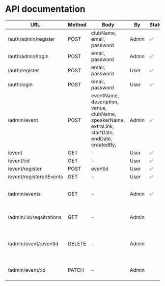 # API documentation

| URL | Method | Body | By | Status | Function  |
| --- | --- | --- | --- | --- | --- |
| /auth/admin/register | POST | clubName, email,  password | Admin | ✅ |  |
| /auth/admin/login | POST | email, password | Admin | ✅ |  |
| /auth/register | POST | email, password | User | ✅ |  |
| /auth/login | POST | email, password | User | ✅ |  |
| /admin/event | POST | eventName, description, venue, clubName, speakerName, extraLink, startDate, endDate, createdBy, | Admin | ✅ |  |
| /event | GET | - | User | ✅ |  |
| /event/:id | GET | - | User | ✅ |  |
| /event/register | POST | eventId | User | ✅ |  |
| /event/registeredEvents | GET | - | User | ✅ |  |
| /admin/events | GET | - | Admin | ✅ | Get all events hosted by a club |
| /admin/:id/regsitrations | GET | -  | Admin |  | Get all registered students |
| /admin/event/:eventId | DELETE | - | Admin |  | Delete particular event hosted by a club |
| /admin/event/:id | PATCH | - | Admin |  | Update info of event |
